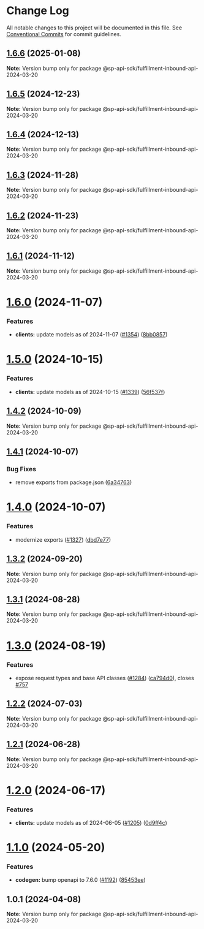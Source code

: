 # Change Log

All notable changes to this project will be documented in this file.
See [Conventional Commits](https://conventionalcommits.org) for commit guidelines.

## [1.6.6](https://github.com/bizon/selling-partner-api-sdk/compare/@sp-api-sdk/fulfillment-inbound-api-2024-03-20@1.6.5...@sp-api-sdk/fulfillment-inbound-api-2024-03-20@1.6.6) (2025-01-08)

**Note:** Version bump only for package @sp-api-sdk/fulfillment-inbound-api-2024-03-20

## [1.6.5](https://github.com/bizon/selling-partner-api-sdk/compare/@sp-api-sdk/fulfillment-inbound-api-2024-03-20@1.6.4...@sp-api-sdk/fulfillment-inbound-api-2024-03-20@1.6.5) (2024-12-23)

**Note:** Version bump only for package @sp-api-sdk/fulfillment-inbound-api-2024-03-20

## [1.6.4](https://github.com/bizon/selling-partner-api-sdk/compare/@sp-api-sdk/fulfillment-inbound-api-2024-03-20@1.6.3...@sp-api-sdk/fulfillment-inbound-api-2024-03-20@1.6.4) (2024-12-13)

**Note:** Version bump only for package @sp-api-sdk/fulfillment-inbound-api-2024-03-20

## [1.6.3](https://github.com/bizon/selling-partner-api-sdk/compare/@sp-api-sdk/fulfillment-inbound-api-2024-03-20@1.6.2...@sp-api-sdk/fulfillment-inbound-api-2024-03-20@1.6.3) (2024-11-28)

**Note:** Version bump only for package @sp-api-sdk/fulfillment-inbound-api-2024-03-20

## [1.6.2](https://github.com/bizon/selling-partner-api-sdk/compare/@sp-api-sdk/fulfillment-inbound-api-2024-03-20@1.6.1...@sp-api-sdk/fulfillment-inbound-api-2024-03-20@1.6.2) (2024-11-23)

**Note:** Version bump only for package @sp-api-sdk/fulfillment-inbound-api-2024-03-20

## [1.6.1](https://github.com/bizon/selling-partner-api-sdk/compare/@sp-api-sdk/fulfillment-inbound-api-2024-03-20@1.6.0...@sp-api-sdk/fulfillment-inbound-api-2024-03-20@1.6.1) (2024-11-12)

**Note:** Version bump only for package @sp-api-sdk/fulfillment-inbound-api-2024-03-20

# [1.6.0](https://github.com/bizon/selling-partner-api-sdk/compare/@sp-api-sdk/fulfillment-inbound-api-2024-03-20@1.5.0...@sp-api-sdk/fulfillment-inbound-api-2024-03-20@1.6.0) (2024-11-07)

### Features

* **clients:** update models as of 2024-11-07 ([#1354](https://github.com/bizon/selling-partner-api-sdk/issues/1354)) ([8bb0857](https://github.com/bizon/selling-partner-api-sdk/commit/8bb085707b83da14288b7a5e8746d204808ab12e))

# [1.5.0](https://github.com/bizon/selling-partner-api-sdk/compare/@sp-api-sdk/fulfillment-inbound-api-2024-03-20@1.4.2...@sp-api-sdk/fulfillment-inbound-api-2024-03-20@1.5.0) (2024-10-15)

### Features

* **clients:** update models as of 2024-10-15 ([#1339](https://github.com/bizon/selling-partner-api-sdk/issues/1339)) ([56f537f](https://github.com/bizon/selling-partner-api-sdk/commit/56f537f721b10aa2a55102ce6d4b089b8753ee0e))

## [1.4.2](https://github.com/bizon/selling-partner-api-sdk/compare/@sp-api-sdk/fulfillment-inbound-api-2024-03-20@1.4.1...@sp-api-sdk/fulfillment-inbound-api-2024-03-20@1.4.2) (2024-10-09)

**Note:** Version bump only for package @sp-api-sdk/fulfillment-inbound-api-2024-03-20

## [1.4.1](https://github.com/bizon/selling-partner-api-sdk/compare/@sp-api-sdk/fulfillment-inbound-api-2024-03-20@1.4.0...@sp-api-sdk/fulfillment-inbound-api-2024-03-20@1.4.1) (2024-10-07)

### Bug Fixes

* remove exports from package.json ([6a34763](https://github.com/bizon/selling-partner-api-sdk/commit/6a347634f8089f511a393ad481a93796431e8947))

# [1.4.0](https://github.com/bizon/selling-partner-api-sdk/compare/@sp-api-sdk/fulfillment-inbound-api-2024-03-20@1.3.2...@sp-api-sdk/fulfillment-inbound-api-2024-03-20@1.4.0) (2024-10-07)

### Features

* modernize exports ([#1327](https://github.com/bizon/selling-partner-api-sdk/issues/1327)) ([dbd7e77](https://github.com/bizon/selling-partner-api-sdk/commit/dbd7e77ebe5d64131a46671df332fdf66f8b0e0c))

## [1.3.2](https://github.com/bizon/selling-partner-api-sdk/compare/@sp-api-sdk/fulfillment-inbound-api-2024-03-20@1.3.1...@sp-api-sdk/fulfillment-inbound-api-2024-03-20@1.3.2) (2024-09-20)

**Note:** Version bump only for package @sp-api-sdk/fulfillment-inbound-api-2024-03-20

## [1.3.1](https://github.com/bizon/selling-partner-api-sdk/compare/@sp-api-sdk/fulfillment-inbound-api-2024-03-20@1.3.0...@sp-api-sdk/fulfillment-inbound-api-2024-03-20@1.3.1) (2024-08-28)

**Note:** Version bump only for package @sp-api-sdk/fulfillment-inbound-api-2024-03-20

# [1.3.0](https://github.com/bizon/selling-partner-api-sdk/compare/@sp-api-sdk/fulfillment-inbound-api-2024-03-20@1.2.2...@sp-api-sdk/fulfillment-inbound-api-2024-03-20@1.3.0) (2024-08-19)

### Features

* expose request types and base API classes ([#1284](https://github.com/bizon/selling-partner-api-sdk/issues/1284)) ([ca794d0](https://github.com/bizon/selling-partner-api-sdk/commit/ca794d023bcb7b0177de0fdae93ae1aaa7ac3670)), closes [#757](https://github.com/bizon/selling-partner-api-sdk/issues/757)

## [1.2.2](https://github.com/bizon/selling-partner-api-sdk/compare/@sp-api-sdk/fulfillment-inbound-api-2024-03-20@1.2.1...@sp-api-sdk/fulfillment-inbound-api-2024-03-20@1.2.2) (2024-07-03)

**Note:** Version bump only for package @sp-api-sdk/fulfillment-inbound-api-2024-03-20

## [1.2.1](https://github.com/bizon/selling-partner-api-sdk/compare/@sp-api-sdk/fulfillment-inbound-api-2024-03-20@1.2.0...@sp-api-sdk/fulfillment-inbound-api-2024-03-20@1.2.1) (2024-06-28)

**Note:** Version bump only for package @sp-api-sdk/fulfillment-inbound-api-2024-03-20

# [1.2.0](https://github.com/bizon/selling-partner-api-sdk/compare/@sp-api-sdk/fulfillment-inbound-api-2024-03-20@1.1.0...@sp-api-sdk/fulfillment-inbound-api-2024-03-20@1.2.0) (2024-06-17)

### Features

* **clients:** update models as of 2024-06-05 ([#1205](https://github.com/bizon/selling-partner-api-sdk/issues/1205)) ([0d9ff4c](https://github.com/bizon/selling-partner-api-sdk/commit/0d9ff4c555a895dc7eb5f7ec6b917d8021840493))

# [1.1.0](https://github.com/bizon/selling-partner-api-sdk/compare/@sp-api-sdk/fulfillment-inbound-api-2024-03-20@1.0.1...@sp-api-sdk/fulfillment-inbound-api-2024-03-20@1.1.0) (2024-05-20)

### Features

* **codegen:** bump openapi to 7.6.0 ([#1192](https://github.com/bizon/selling-partner-api-sdk/issues/1192)) ([85453ee](https://github.com/bizon/selling-partner-api-sdk/commit/85453ee82ef861547ddc34254a28a59aac6ccc96))

## 1.0.1 (2024-04-08)

**Note:** Version bump only for package @sp-api-sdk/fulfillment-inbound-api-2024-03-20
